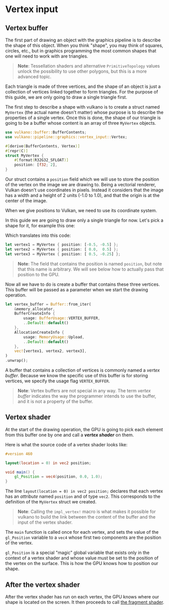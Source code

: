 # Vertex input

## Vertex buffer

The first part of drawing an object with the graphics pipeline is to describe the shape of this
object. When you think "shape", you may think of squares, circles, etc., but in graphics
programming the most common shapes that one will need to work with are triangles.

> **Note**: Tessellation shaders and alternative `PrimitiveTopology` values unlock the possibility 
> to use other polygons, but this is a more advanced topic.

Each triangle is made of three vertices, and the shape of an object is just a collection of
vertices linked together to form triangles. For the purpose of this guide, we are only going to
draw a single triangle first.

The first step to describe a shape with vulkano is to create a struct named `MyVertex` (the actual
name doesn't matter) whose purpose is to describe the properties of a single vertex. Once this is
done, the shape of our triangle is going to be a buffer whose content is an array of three
`MyVertex` objects.

```rust
use vulkano::buffer::BufferContents;
use vulkano::pipeline::graphics::vertex_input::Vertex;

#[derive(BufferContents, Vertex)]
#[repr(C)]
struct MyVertex {
    #[format(R32G32_SFLOAT)]
    position: [f32; 2],
}
```

Our struct contains a `position` field which we will use to store the position of the vertex on the 
image we are drawing to. Being a vectorial renderer, Vulkan doesn't use coordinates in pixels. 
Instead it considers that the image has a width and a height of 2 units (-1.0 to 1.0), and that the
origin is at the center of the image.

<center><object data="guide-vertex-input-1.svg"></object></center>

When we give positions to Vulkan, we need to use its coordinate system.

In this guide we are going to draw only a single triangle for now. Let's pick a shape for it,
for example this one:

<center><object data="guide-vertex-input-2.svg"></object></center>

Which translates into this code:

```rust
let vertex1 = MyVertex { position: [-0.5, -0.5] };
let vertex2 = MyVertex { position: [ 0.0,  0.5] };
let vertex3 = MyVertex { position: [ 0.5, -0.25] };
```

> **Note**: The field that contains the position is named `position`, but note that this name is
> arbitrary. We will see below how to actually pass that position to the GPU.

Now all we have to do is create a buffer that contains these three vertices. This buffer
will be passed as a parameter when we start the drawing operation.

```rust
let vertex_buffer = Buffer::from_iter(
    &memory_allocator,
    BufferCreateInfo {
        usage: BufferUsage::VERTEX_BUFFER,
        ..Default::default()
    },
    AllocationCreateInfo {
        usage: MemoryUsage::Upload,
        ..Default::default()
    },
    vec![vertex1, vertex2, vertex3],
)
.unwrap();
```

A buffer that contains a collection of vertices is commonly named a *vertex buffer*. Because we
know the specific use of this buffer is for storing vertices, we specify the usage flag 
`VERTEX_BUFFER`.

> **Note**: Vertex buffers are not special in any way. The term *vertex buffer* indicates the way 
> the programmer intends to use the buffer, and it is not a property of the buffer.

## Vertex shader

At the start of the drawing operation, the GPU is going to pick each element from this buffer one
by one and call a ***vertex shader*** on them.

Here is what the source code of a vertex shader looks like:

```glsl
#version 460

layout(location = 0) in vec2 position;

void main() {
    gl_Position = vec4(position, 0.0, 1.0);
}
```

The line `layout(location = 0) in vec2 position;` declares that each vertex has an *attribute* 
named `position` and of type `vec2`. This corresponds to the definition of the `MyVertex` struct we 
created.

> **Note**: Calling the `impl_vertex!` macro is what makes it possible for vulkano to build the
> link between the content of the buffer and the input of the vertex shader.

The `main` function is called once for each vertex, and sets the value of the `gl_Position`
variable to a `vec4` whose first two components are the position of the vertex.

`gl_Position` is a special "magic" global variable that exists only in the context of a vertex
shader and whose value must be set to the position of the vertex on the surface. This is how the
GPU knows how to position our shape.

## After the vertex shader

After the vertex shader has run on each vertex, the GPU knows where our shape is located on the
screen. It then proceeds to call [the fragment shader](fragment_shader.html).
